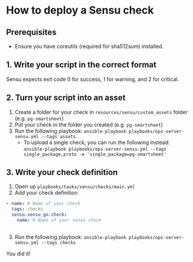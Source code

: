 # How to deploy a Sensu check

## Prerequisites

- Ensure you have coreutils (required for sha512sum) installed.

## 1. Write your script in the correct format

Sensu expects exit code 0 for success, 1 for warning, and 2 for critical.

## 2. Turn your script into an asset

1. Create a folder for your check in `resources/sensu/custom_assets` folder (e.g. `pg-smartsheet`)
2. Put your check in the folder you created (e.g. `pg-smartsheet`)
3. Run the following playbook: `ansible-playbook playbooks/ops-server-sensu.yml --tags assets`
	- To upload a single check, you can run the following instead: `ansible-playbook playbooks/ops-server-sensu.yml --tags single_package,proto -e 'single_package=pg-smartsheet'`

## 3. Write your check definition

1. Open up `playbooks/tasks/sensu/checks/main.yml`
2. Add your check definition

```yml
- name: # Name of your check
  tags: checks
  sensu.sensu_go.check:
    name: # Name of your sensu check
    
```

3. Run the following playbook: `ansible-playbook playbooks/ops-server-sensu.yml --tags checks`

You did it!